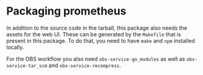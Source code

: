 # Packaging prometheus

In addition to the source code in the tarball, this package also
needs the assets for the web UI. These can be generated by the
`Makefile` that is present in this package.
To do that, you need to have `make` and `npm` installed locally.

For the OBS workflow you also need `obs-service-go_modules` as well
as `obs-service-tar_scm` and `obs-service-recompress`.
